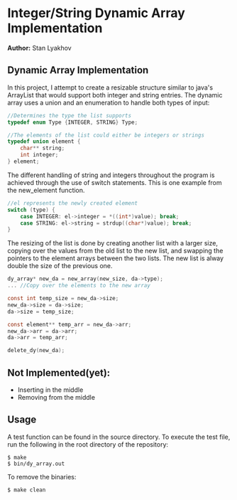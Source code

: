 # Integer/String Dynamic Array Implementation
**Author:** Stan Lyakhov

## Dynamic Array Implementation
In this project, I attempt to create a resizable structure similar to java's ArrayList that would support both integer and string entries. 
The dynamic array uses a union and an enumeration to handle both types of input:
```c
//Determines the type the list supports
typedef enum Type {INTEGER, STRING} Type;

//The elements of the list could either be integers or strings
typedef union element {
    char** string;
    int integer;
} element;
```
The different handling of string and integers throughout the program is achieved through the use of switch statements. This is one example from the new_element function.
```c
//el represents the newly created element
switch (type) {
    case INTEGER: el->integer = *((int*)value); break;
    case STRING: el->string = strdup((char*)value); break;
}
```
The resizing of the list is done by creating another list with a larger size, copying over the values from the old list to the new list, and swapping the pointers to the element arrays between the two lists. The new list is alway double the size of the previous one.
```c
dy_array* new_da = new_array(new_size, da->type);
... //Copy over the elements to the new array

const int temp_size = new_da->size;
new_da->size = da->size;
da->size = temp_size;

const element** temp_arr = new_da->arr;
new_da->arr = da->arr;
da->arr = temp_arr;

delete_dy(new_da);
```

## Not Implemented(yet):
- Inserting in the middle
- Removing from the middle

## Usage
A test function can be found in the source directory. To execute the test file, run the following in the root directory of the repository:

    $ make
    $ bin/dy_array.out

To remove the binaries:

    $ make clean

